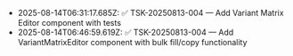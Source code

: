 - 2025-08-14T06:31:17.685Z: ✅ TSK-20250813-004 — Add Variant Matrix Editor component with tests
- 2025-08-14T06:46:59.619Z: ✅ TSK-20250813-004 — Add VariantMatrixEditor component with bulk fill/copy functionality
